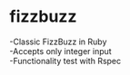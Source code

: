 # fizzbuzz

-Classic FizzBuzz in Ruby <br/>
-Accepts only integer input <br/>
-Functionality test with Rspec
